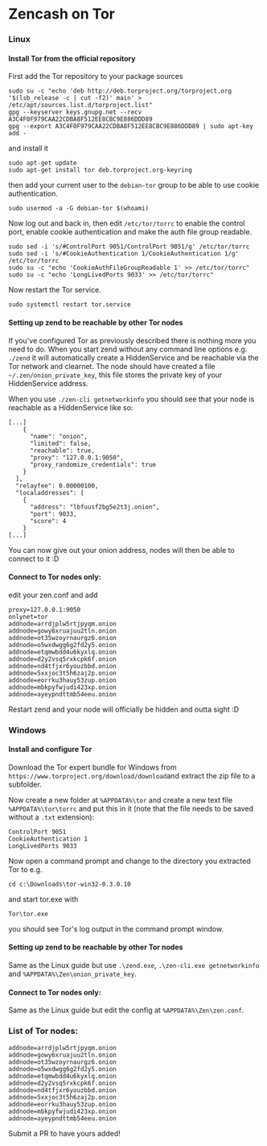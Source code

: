 # Zencash on Tor

### Linux

#### Install Tor from the official repository
First add the Tor repository to your package sources
```
sudo su -c "echo 'deb http://deb.torproject.org/torproject.org '$(lsb_release -c | cut -f2)' main' > /etc/apt/sources.list.d/torproject.list"
gpg --keyserver keys.gnupg.net --recv A3C4F0F979CAA22CDBA8F512EE8CBC9E886DDD89
gpg --export A3C4F0F979CAA22CDBA8F512EE8CBC9E886DDD89 | sudo apt-key add -
```
and install it
```
sudo apt-get update
sudo apt-get install tor deb.torproject.org-keyring
```
then add your current user to the `debian-tor` group to be able to use cookie authentication.
```
sudo usermod -a -G debian-tor $(whoami)
```

Now log out and back in, then edit `/etc/tor/torrc` to enable the control port, enable cookie authentication and make the auth file group readable.
```
sudo sed -i 's/#ControlPort 9051/ControlPort 9051/g' /etc/tor/torrc
sudo sed -i 's/#CookieAuthentication 1/CookieAuthentication 1/g' /etc/tor/torrc
sudo su -c "echo 'CookieAuthFileGroupReadable 1' >> /etc/tor/torrc"
sudo su -c "echo 'LongLivedPorts 9033' >> /etc/tor/torrc"
```
Now restart the Tor service.
```
sudo systemctl restart tor.service
```

#### Setting up zend to be reachable by other Tor nodes

If you've configured Tor as previously described there is nothing more you need to do. When you start zend without any command line options e.g. `./zend` it will automatically create a HiddenService and be reachable via the Tor network and clearnet. The node should have created a file `~/.zen/onion_private_key`, this file stores the private key of your HiddenService address.

When you use `./zen-cli getnetworkinfo` you should see that your node is reachable as a HiddenService like so:
```
[...]
    {
      "name": "onion",
      "limited": false,
      "reachable": true,
      "proxy": "127.0.0.1:9050",
      "proxy_randomize_credentials": true
    }
  ],
  "relayfee": 0.00000100,
  "localaddresses": [
    {
      "address": "lbfuusf2bg5e2t3j.onion",
      "port": 9033,
      "score": 4
    }
[...]
```

You can now give out your onion address, nodes will then be able to connect to it :D

#### Connect to Tor nodes only:
edit your zen.conf and add
```
proxy=127.0.0.1:9050
onlynet=tor
addnode=arrdjplw5rtjpyqm.onion
addnode=gowy6xruajuu2tln.onion
addnode=ot35wzoyrnaurgz6.onion
addnode=o5wxdwgg6g2fd2y5.onion
addnode=etqmwbdd4u6kyxlq.onion
addnode=d2y2vsq5rxkcpk6f.onion
addnode=nd4tfjxr6youzbbd.onion
addnode=5xxjoc3t5h6zaj2p.onion
addnode=eorrku3hauy53zup.onion
addnode=mbkpyfwjudi423xp.onion
addnode=ayeypndttmb54eeu.onion
``` 

Restart zend and your node will officially be hidden and outta sight :D

### Windows

#### Install and configure Tor

Download the Tor expert bundle for Windows from `https://www.torproject.org/download/download`and extract the zip file to a subfolder.

Now create a new folder at `%APPDATA%\tor` and create a new text file `%APPDATA%\tor\torrc` and put this in it (note that the file needs to be saved without a `.txt` extension):
```
ControlPort 9051
CookieAuthentication 1
LongLivedPorts 9033
```

Now open a command prompt and change to the directory you extracted Tor to e.g.
```
cd c:\Downloads\tor-win32-0.3.0.10
```
and start tor.exe with
```
Tor\tor.exe
```
you should see Tor's log output in the command prompt window.

#### Setting up zend to be reachable by other Tor nodes

Same as the Linux guide but use `.\zend.exe`, `.\zen-cli.exe getnetworkinfo` and `%APPDATA%\Zen\onion_private_key`.

#### Connect to Tor nodes only:

Same as the Linux guide but edit the config at `%APPDATA%\Zen\zen.conf`.

### List of Tor nodes:
```
addnode=arrdjplw5rtjpyqm.onion
addnode=gowy6xruajuu2tln.onion
addnode=ot35wzoyrnaurgz6.onion
addnode=o5wxdwgg6g2fd2y5.onion
addnode=etqmwbdd4u6kyxlq.onion
addnode=d2y2vsq5rxkcpk6f.onion
addnode=nd4tfjxr6youzbbd.onion
addnode=5xxjoc3t5h6zaj2p.onion
addnode=eorrku3hauy53zup.onion
addnode=mbkpyfwjudi423xp.onion
addnode=ayeypndttmb54eeu.onion
```

Submit a PR to have yours added!
